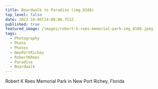 ```yaml
---
title: Boardwalk to Paradise (img_8106)
top_level: false
date: 2023-10-06T14:00:06.751Z
published: true
featured_image: /images/robert-k-rees-memorial-park-img_8106.jpeg
tags:
  - Photography
  - Photo
  - Photos
  - NewPortRichey
  - RobertKRees
  - Paradise
  - Boardwalk
---
```

Robert K Rees Memorial Park in New Port Richey, Florida